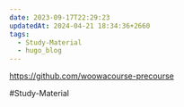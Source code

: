 ```yaml
---
date: 2023-09-17T22:29:23
updatedAt: 2024-04-21 18:34:36+2660
tags:
  - Study-Material
  - hugo_blog
---
```

https://github.com/woowacourse-precourse

#Study-Material 